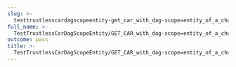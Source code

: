 ```yaml
---
slug: >-
  testtrustlesscardagscopeentity-get_car_with_dag-scope=entity_of_a_chunked_unixfs_file_(format=car)-body
full_name: >-
  TestTrustlessCarDagScopeEntity/GET_CAR_with_dag-scope=entity_of_a_chunked_UnixFS_file_(format=car)/Body
outcome: pass
title: >-
  TestTrustlessCarDagScopeEntity/GET_CAR_with_dag-scope=entity_of_a_chunked_UnixFS_file_(format=car)/Body
---
```


